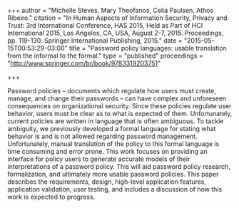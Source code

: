 +++
author = "Michelle Steves, Mary Theofanos, Celia Paulsen, Athos Ribeiro."
citation = "In Human Aspects of Information Security, Privacy and Trust: 3rd International Conference, HAS 2015, Held as Part of HCI International 2015, Los Angeles, CA, USA, August 2-7, 2015. Proceedings, pp. 119-130. Springer International Publishing, 2015."
date = "2015-05-15T00:53:29-03:00"
title = "Password policy languages: usable translation from the informal to the formal."
type = "published"
proceedings = "http://www.springer.com/br/book/9783319203751"

+++

Password policies – documents which regulate how users must create, manage, and change their passwords – can have complex and unforeseen consequences on organizational security. Since these policies regulate user behavior, users must be clear as to what is expected of them. Unfortunately, current policies are written in language that is often ambiguous. To tackle ambiguity, we previously developed a formal language for stating what behavior is and is not allowed regarding password management. Unfortunately, manual translation of the policy to this formal language is time consuming and error prone. This work focuses on providing an interface for policy users to generate accurate models of their interpretations of a password policy. This will aid password policy research, formalization, and ultimately more usable password policies. This paper describes the requirements, design, high-level application features, application validation, user testing, and includes a discussion of how this work is expected to progress.
